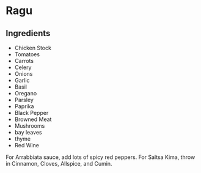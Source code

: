 # Ragu 

## Ingredients

- Chicken Stock
- Tomatoes
- Carrots
- Celery
- Onions
- Garlic
- Basil
- Oregano
- Parsley
- Paprika
- Black Pepper
- Browned Meat
- Mushrooms
- bay leaves
- thyme
- Red Wine

For Arrabbiata sauce, add lots of spicy red peppers. For Saltsa Kima, throw in Cinnamon, Cloves, Allspice, and Cumin.
